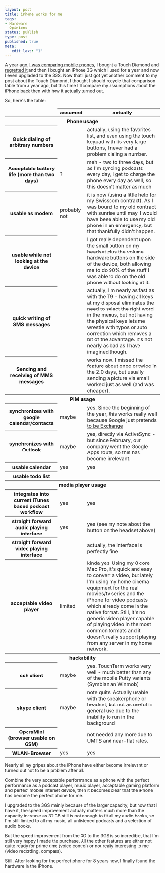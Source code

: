```yaml
---
layout: post
title: iPhone works for me
tags:
- Hardware
- Opinions
status: publish
type: post
published: true
meta:
  _edit_last: "1"
---
```

A year ago, <a href="http://www.gnegg.ch/2008/06/which-phone-for-me/">I was comparing mobile phones</a>, I bought a Touch Diamond and <a href="http://www.gnegg.ch/2008/07/what-sucks-about-the-touch-diamond/">regretted it</a> and then I bought an iPhone 3G which I used for a year and now I even upgraded to the 3GS. Now that I just got yet another comment to my post about the Touch Diamond, I thought I should recycle that comparison table from a year ago, but this time I'll compare my assumptions about the iPhone back then with how it actually turned out.

So, here's the table:
<table id="mobtable" border="0" cellspacing="0" cellpadding="0">
<thead>
<tr>
<td></td>
<th>assumed</th>
<th>actually</th>
</tr>
</thead>
<tbody>
<tr class="devider">
<th colspan="4">Phone usage</th>
</tr>
<tr>
<th>Quick dialing of arbitrary numbers</th>
<td></td>
<td>actually, using the favorites list, and even using the touch keypad with its very large buttons, I never had a problem dialing a number.</td>
</tr>
<tr>
<th>Acceptable battery life (more than two days)</th>
<td>?</td>
<td>meh - two to three days, but as I'm syncing podcasts every day, I get to charge the phone every day as well, so this doesn't matter as much</td>
</tr>
<tr>
<th>usable as modem</th>
<td>probably not</td>
<td>it is now (using a <a href="http://help.benm.at">little help</a> for my Swisscom contract). As I was bound to my old contract with sunrise until may, I would have been able to use my old phone in an emergency, but that thankfully didn't happen.</td>
</tr>
<tr>
<th>usable while not looking at the device</th>
<td></td>
<td>I got really dependent upon the small button on my headset plus the volume hardware buttons on the side of the device, both allowing me to do 90% of the stuff I was able to do on the old phone without looking at it.</td>
</tr>
<tr>
<th>quick writing of SMS messages</th>
<td></td>
<td>actually, I'm nearly as fast as with the T9 - having all keys at my disposal eliminates the need to select the right word in the menus, but not having the physical keys lets me wrestle with typos or auto correction which removes a bit of the advantage. It's not nearly as bad as I have imagined though.</td>
</tr>
<tr>
<th>Sending and receiving of MMS messages</th>
<td></td>
<td>works now. I missed the feature about once or twice in the 2.0 days, but usually sending a picture via email worked just as well (and was cheaper).</td>
</tr>
<tr class="devider">
<th colspan="4">PIM usage</th>
</tr>
<tr>
<th>synchronizes with google calendar/contacts</th>
<td>maybe</td>
<td>yes. Since the beginning of the year, this works really well because <a href="http://www.google.com/mobile/apple/sync.html">Google just pretends to be Exchange</a></td>
</tr>
<tr>
<th>synchronizes with Outlook</th>
<td>maybe</td>
<td>yes, directly via ActiveSync - but since February, our company went the Google Apps route, so this has become irrelevant.</td>
</tr>
<tr>
<th>usable calendar</th>
<td>yes</td>
<td>yes</td>
</tr>
<tr>
<th>usable todo list</th>
<td></td>
<td></td>
</tr>
<tr class="devider">
<th colspan="4">media player usage</th>
</tr>
<tr>
<th>integrates into current iTunes based podcast workflow</th>
<td>yes</td>
<td>yes</td>
</tr>
<tr>
<th>straight forward audio playing interface</th>
<td>yes</td>
<td>yes (see my note about the button on the headset above)</td>
</tr>
<tr>
<th>straight forward video playing interface</th>
<td></td>
<td>actually, the interface is perfectly fine</td>
</tr>
<tr>
<th>acceptable video player</th>
<td>limited</td>
<td>kinda yes. Using my 8 core Mac Pro, it's quick and easy to convert a video, but lately I'm using my home cinema equipment for the real movies/tv series and the iPhone for video podcasts which already come in the native format. Still, it's no generic video player capable of playing video in the most common formats and it doesn't really support playing from any server in my home network.</td>
</tr>
<tr class="devider">
<th colspan="4">hackability</th>
</tr>
<tr>
<th>ssh client</th>
<td>maybe</td>
<td>yes. TouchTerm works very well - much better than any of the mobile Putty variants (Symbian an Winmob)</td>
</tr>
<tr>
<th>skype client</th>
<td>maybe</td>
<td>note quite. Actually usable with the speakerphone or headset, but not as useful in general use due to the inability to run in the background</td>
</tr>
<tr>
<th>OperaMini (browser usable on GSM)</th>
<td></td>
<td>not needed any more due to UMTS and near-flat rates.</td>
</tr>
<tr>
<th>WLAN-Browser</th>
<td>yes</td>
<td>yes</td>
</tr>
</tbody></table>
Nearly all my gripes about the iPhone have either become irrelevant or turned out not to be a problem after all.

Combine the very acceptable performance as a phone with the perfect performance as a podcast player, music player, acceptable gaming platform and perfect mobile internet device, then it becomes clear that the iPhone has become the perfect phone for me.

I upgraded to the 3GS mainly because of the larger capacity, but now that I have it, the speed improvement actually matters much more than the capacity increase as 32 GB still is not enough to fit all my audio books, so I'm still limited to all my music, all unlistened podcasts and a selection of audio books.

But the speed improvement from the 3G to the 3GS is so incredible, that I'm still very happy I made the purchase. All the other features are either not quite ready for prime time (voice control) or not really interesting to me (video recording, compass).

Still. After looking for the perfect phone for 8 years now, I finally found the hardware in the iPhone.
